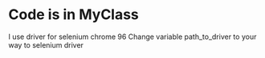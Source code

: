 # Code is in MyClass
I use driver for selenium chrome 96 
Change variable path_to_driver to your way to selenium driver
